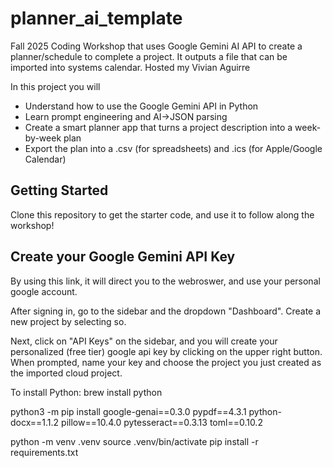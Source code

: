 # planner_ai_template
Fall 2025 Coding Workshop that uses Google Gemini AI API to create a planner/schedule to complete a project. It outputs a file that can be imported into systems calendar. Hosted my Vivian Aguirre

In this project you will 
- Understand how to use the Google Gemini API in Python
- Learn prompt engineering and AI→JSON parsing
- Create a smart planner app that turns a project description into a week-by-week plan
- Export the plan into a .csv (for spreadsheets) and .ics (for Apple/Google Calendar)

## Getting Started 
Clone this repository to get the starter code, and use it to follow along the workshop! 

## Create your Google Gemini API Key 
By using this link, it will direct you to the webroswer, and use your personal google account. 

After signing in, go to the sidebar and the dropdown "Dashboard". 
Create a new project by selecting so.

Next, click on "API Keys" on the sidebar, and you will create your personalized (free tier) google api key by clicking on the upper right button. 
When prompted, name your key and choose the project you just created as the imported cloud project. 


To install Python: brew install python

python3 -m pip install google-genai==0.3.0 pypdf==4.3.1 python-docx==1.1.2 pillow==10.4.0 pytesseract==0.3.13 toml==0.10.2


python -m venv .venv
source .venv/bin/activate 
pip install -r requirements.txt
